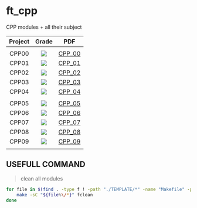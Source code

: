# ft_cpp

CPP modules + all their subject

|Project|Grade|PDF|
|:-:|:-:|:-:|
|||
|CPP00|![](https://img.shields.io/static/v1?logo=42&label=&message=80&color=brightgreen)|[CPP_00](./PDF/CPP00.en.subject.pdf)|
|CPP01|![](https://img.shields.io/static/v1?logo=42&label=&message=100&color=yellow)|[CPP_01](./PDF/CPP01.en.subject.pdf)|
|CPP02|![](https://img.shields.io/static/v1?logo=42&label=&message=80&color=brightgreen)|[CPP_02](./PDF/CPP02.en.subject.pdf)|
|CPP03|![](https://img.shields.io/static/v1?logo=42&label=&message=80&color=brightgreen)|[CPP_03](./PDF/CPP03.en.subject.pdf)|
|CPP04|![](https://img.shields.io/static/v1?logo=42&label=&message=80&color=brightgreen)|[CPP_04](./PDF/CPP04.en.subject.pdf)|
|||
|CPP05|![](https://img.shields.io/static/v1?logo=42&label=&message=100&color=yellow)|[CPP_05](./PDF/CPP05.en.subject.pdf)|
|CPP06|![](https://img.shields.io/static/v1?logo=42&label=&message=100&color=yellow)|[CPP_06](./PDF/CPP06.en.subject.pdf)|
|CPP07|![](https://img.shields.io/static/v1?logo=42&label=&message=80&color=brightgreen)|[CPP_07](./PDF/CPP07.en.subject.pdf)|
|CPP08|![](https://img.shields.io/static/v1?logo=42&label=&message=100&color=yellow)|[CPP_08](./PDF/CPP08.en.subject.pdf)|
|CPP09|![](https://img.shields.io/static/v1?logo=42&label=&message=100&color=yellow)|[CPP_09](./PDF/CPP09.en.subject.pdf)|
|||

## USEFULL COMMAND

> clean all modules
```bash
for file in $(find . -type f ! -path "./TEMPLATE/*" -name "Makefile" -print | sort); do
	make -sC "${file%\/*}" fclean
done
```
